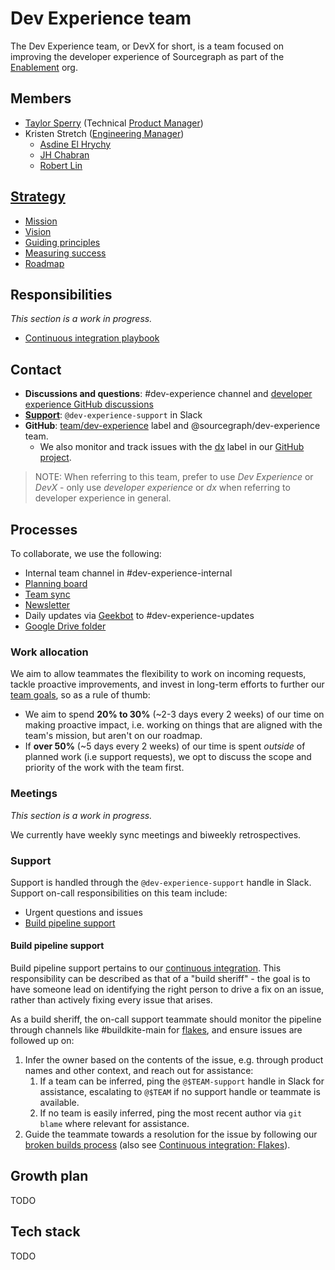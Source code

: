# Dev Experience team

The Dev Experience team, or DevX for short, is a team focused on improving the developer experience of Sourcegraph as part of the [Enablement](../index.md) org.

## Members

- [Taylor Sperry](../../../company/team/index.md#taylor-sperry) (Technical [Product Manager](../../../product/roles/index.md#product-manager))
- Kristen Stretch ([Engineering Manager](../../roles.md#engineering-manager))
  - [Asdine El Hrychy](../../../company/team/index.md#asdine-el-hrychy)
  - [JH Chabran](../../../company/team/index.md#jh-chabran)
  - [Robert Lin](../../../company/team/index.md#robert-lin)

## [Strategy](../../../company/strategy/enablement/dev-experience/index.md)

- [Mission](../../../company/strategy/enablement/dev-experience/index.md#mission)
- [Vision](../../../company/strategy/enablement/dev-experience/index.md#vision)
- [Guiding principles](../../../company/strategy/enablement/dev-experience/index.md#guiding-principles)
- [Measuring success](../../../company/strategy/enablement/dev-experience/index.md#measuring-success)
- [Roadmap](../../../company/strategy/enablement/dev-experience/index.md#roadmap)

## Responsibilities

_This section is a work in progress._

- [Continuous integration playbook](../../incidents/playbooks/ci.md)

## Contact

- **Discussions and questions**: #dev-experience channel and [developer experience GitHub discussions](https://github.com/sourcegraph/sourcegraph/discussions/categories/developer-experience)
- **[Support](#support)**: `@dev-experience-support` in Slack
- **GitHub**: [team/dev-experience](https://github.com/sourcegraph/sourcegraph/labels/team%2Fdev-experience) label and @sourcegraph/dev-experience team.
  - We also monitor and track issues with the [dx](https://github.com/sourcegraph/sourcegraph/labels/dx) label in our [GitHub project](https://github.com/orgs/sourcegraph/projects/212).

> NOTE: When referring to this team, prefer to use _Dev Experience_ or _DevX_ - only use _developer experience_ or _dx_ when referring to developer experience in general.

## Processes

To collaborate, we use the following:

- Internal team channel in #dev-experience-internal
- [Planning board](https://github.com/orgs/sourcegraph/projects/212)
- [Team sync](https://docs.google.com/document/d/1Lm6GT-F4v9OTa5wxa1-AKLtNwlDkORbbeGjqVd9kWPg/edit)
- [Newsletter](https://docs.google.com/document/d/1O5iUZ3cQ4c7sGhlFHDW2MXpfgLzIPFszN1jgXFUKNRo/edit#)
- Daily updates via [Geekbot](https://app.geekbot.com/dashboard/standup/90468/view/insights) to #dev-experience-updates
- [Google Drive folder](https://drive.google.com/drive/folders/1d1scMzzmXM5uCEpKI06U9cc6zPF7g9wE)

### Work allocation

We aim to allow teammates the flexibility to work on incoming requests, tackle proactive improvements, and invest in long-term efforts to further our [team goals](../../../company/strategy/enablement/dev-experience/index.md), so as a rule of thumb:

- We aim to spend **20% to 30%** (~2-3 days every 2 weeks) of our time on making proactive impact, i.e. working on things that are aligned with the team's mission, but aren't on our roadmap.
- If **over 50%** (~5 days every 2 weeks) of our time is spent _outside_ of planned work (i.e support requests), we opt to discuss the scope and priority of the work with the team first.

### Meetings

_This section is a work in progress._

We currently have weekly sync meetings and biweekly retrospectives.

### Support

Support is handled through the `@dev-experience-support` handle in Slack.
Support on-call responsibilities on this team include:

- Urgent questions and issues
- [Build pipeline support](#build-pipeline-support)

#### Build pipeline support

Build pipeline support pertains to our [continuous integration](https://docs.sourcegraph.com/dev/background-information/continuous_integration).
This responsibility can be described as that of a "build sheriff" - the goal is to have someone lead on identifying the right person to drive a fix on an issue, rather than actively fixing every issue that arises.

As a build sheriff, the on-call support teammate should monitor the pipeline through channels like #buildkite-main for [flakes](https://docs.sourcegraph.com/dev/background-information/testing_principles#flaky-tests), and ensure issues are followed up on:

1. Infer the owner based on the contents of the issue, e.g. through product names and other context, and reach out for assistance:
   1. If a team can be inferred, ping the `@$TEAM-support` handle in Slack for assistance, escalating to `@$TEAM` if no support handle or teammate is available.
   2. If no team is easily inferred, ping the most recent author via `git blame` where relevant for assistance.
2. Guide the teammate towards a resolution for the issue by following our [broken builds process](https://docs.sourcegraph.com/dev/background-information/testing_principles#broken-builds-on-the-main-branch) (also see [Continuous integration: Flakes](https://docs.sourcegraph.com/dev/background-information/continuous_integration#flakes)).

## Growth plan

TODO

## Tech stack

TODO
